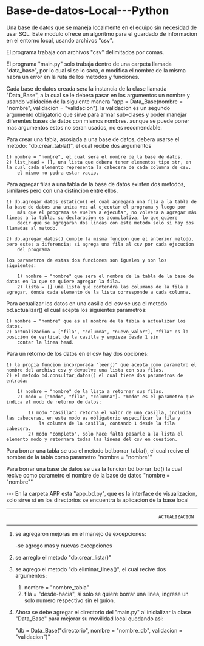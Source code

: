 # Base-de-datos-Local---Python
Una base de datos que se maneja localmente en el equipo sin necesidad de usar SQL.
Este modulo ofrece un algoritmo para el guardado de informacion en el entorno local, usando archivos "csv".

El programa trabaja con archivos "csv" delimitados por comas.

El programa "main.py" solo trabaja dentro de una carpeta llamada "data_base", por lo cual si se lo saca, o modifica el nombre de la misma
habra un error en la ruta de los metodos y funciones.

Cada base de datos creada sera la instancia de la clase llamada "Data_Base", a la cual se le debera pasar en los argumentos un nombre y usando
validación de la siguiente manera "app = Data_Base(nombre = "nombre", validacion = "validacion"). la validacion es un segundo argumento 
obligatorio que sirve para armar sub-clases y poder manejar diferentes bases de datos con mismos nombres. aunque se puede poner mas argumentos
estos no seran usados, no es recomendable.

Para crear una tabla, asosiada a una base de datos, debera usarse el metodo: "db.crear_tabla()", el cual recibe dos argumentos

    1) nombre = "nombre", el cual sera el nombre de la base de datos.
    2) list_head = [], una lista que debera tener elementos tipo str, en la cual cada elemento representa la cabecera de cada columna de csv.
        el mismo no podra estar vacio.

Para agregar filas a una tabla de la base de datos existen dos metodos, similares pero con una distincion entre ellos.

    1) db.agregar_datos_estatico() el cual agregara una fila a la tabla de la base de datos una unica vez al ejecutar el programa y luego por
        más que el programa se vuelva a ejecutar, no volvera a agregar más lineas a la tabla. su declaracion es acumulativa, lo que quiere 
        decir que se agregaran dos lineas con este metodo solo si hay dos llamadas al metodo.

    2) db.agregar_datos() cumple la misma funcion que el anterior metodo, pero este; a diferencia; si agrega una fila al csv por cada ejecucion
        del programa
    
    los parametros de estas dos funciones son iguales y son los siguientes:

        1) nombre = "nombre" que sera el nombre de la tabla de la base de datos en la que se quiere agregar la fila.
        2) lista = [] una lista que contendra las columans de la fila a agregar, donde cada elemento de la lista corresponde a cada columna.

Para actualizar los datos en una casilla del csv se usa el metodo bd.actualizar() el cual acepta los siguientes parametros:

    1) nombre = "nombre" que es el nombre de la tabla a actualizar los datos.
    2) actualizacion = ["fila", "columna", "nuevo_valor"], "fila" es la posicion de vertical de la casilla y empieza desde 1 sin 
        contar la linea head. 

Para un retorno de los datos en el csv hay dos opciones:

    1) la propia funcion incorporada "leer()" que acepta como parametro el nombre del archivo csv y devuelve una lista con sus filas.
    2) el metodo bd.consultar_datos() el cual tiene dos parametros de entrada:

        1) nombre = "nombre" de la lista a retornar sus filas.
        2) modo = ["modo", "fila", "columna"]. "modo" es el parametro que indica el modo de retorno de datos:

            1) modo "casilla": retorna el valor de una casilla, incluida las cabeceras. en este modo es obligatorio especificar la fila y
                la columna de la casilla, contando 1 desde la fila cabecera.
            2) modo "completo", solo hace falta pasarle a la lista el elemento modo y retornara todas las lineas del csv en cuestion.

Para borrar una tabla se usa el metodo bd.borrar_tabla(), el cual recive el nombre de la tabla como parametro "nombre = "nombre""

Para borrar una base de datos se usa la funcion bd.borrar_bd() la cual recive como parametro el nombre de la base de datos "nombre = "nombre""

--- En la carpeta APP esta "app_bd.py", que es la interface de visualizacion, solo sirve si en los directorios se encuentra la aplicacion de la base local


************************************************************************************************************************************************
                                                            ACTUALIZACION
************************************************************************************************************************************************

1) se agregaron mejoras en el manejo de excepciones:

    -se agrego mas y nuevas excepciones

2) se arreglo el metodo "db.crear_lista()"

3) se agrego el metodo "db.eliminar_linea()", el cual recive dos argumentos:

    1) nombre = "nombre_tabla"
    2) fila = "desde-hacia", si solo se quiere borrar una linea, ingrese un solo numero respectivo sin el guion.

4) Ahora se debe agregar el directorio del "main.py" al inicializar la clase "Data_Base" para mejorar su movilidad local quedando asi:

    "db = Data_Base("directorio", nombre = "nombre_db", validacion = "validacion")"
